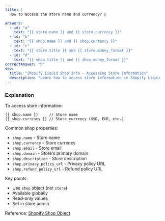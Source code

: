 ```yaml
---
title: |
  How to access the store name and currency? 🏪

answers:
  - id: "a"
    text: "{{ store.name }} and {{ store.currency }}"
  - id: "b"
    text: "{{ shop.name }} and {{ shop.currency }}"
  - id: "c"
    text: "{{ store.title }} and {{ store.money_format }}"
  - id: "d"
    text: "{{ shop.title }} and {{ shop.money_format }}"
correctAnswer: "b"
seo:
  title: "Shopify Liquid Shop Info - Accessing Store Information"
  description: "Learn how to access store information in Shopify Liquid."
---
```


### Explanation

To access store information:

```liquid
{{ shop.name }}     // Store name
{{ shop.currency }} // Store currency (USD, EUR, etc.)
```

Common shop properties:
- `shop.name` - Store name
- `shop.currency` - Store currency
- `shop.email` - Store email
- `shop.domain` - Store's primary domain
- `shop.description` - Store description
- `shop.privacy_policy_url` - Privacy policy URL
- `shop.refund_policy_url` - Refund policy URL

Key points:
- Use `shop` object (not `store`)
- Available globally
- Read-only values
- Set in store admin

Reference: [Shopify Shop Object](https://shopify.dev/docs/api/liquid/objects/shop) 